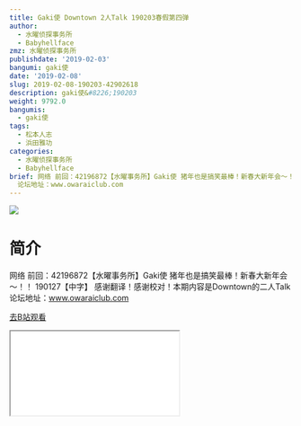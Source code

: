 ```yaml
---
title: Gaki使 Downtown 2人Talk 190203春假第四弹
author:
  - 水曜侦探事务所
  - Babyhellface
zmz: 水曜侦探事务所
publishdate: '2019-02-03'
bangumi: gaki使
date: '2019-02-08'
slug: 2019-02-08-190203-42902618
description: gaki使&#8226;190203
weight: 9792.0
bangumis:
  - gaki使
tags:
  - 松本人志
  - 浜田雅功
categories:
  - 水曜侦探事务所
  - Babyhellface
brief: 网络 前回：42196872【水曜事务所】Gaki使 猪年也是搞笑最棒！新春大新年会～！！ 190127【中字】 感谢翻译！感谢校对！本期内容是Downtown的二人Talk
  论坛地址：www.owaraiclub.com
---
```

![](https://i.imgur.com/ydlnNXi.jpg)
# 简介  
网络
前回：42196872【水曜事务所】Gaki使 猪年也是搞笑最棒！新春大新年会～！！ 190127【中字】
感谢翻译！感谢校对！本期内容是Downtown的二人Talk
论坛地址：www.owaraiclub.com  

[去B站观看](https://www.bilibili.com/video/av42902618/)
<div class ="resp-container"><iframe class="testiframe" src="//player.bilibili.com/player.html?aid=42902618"", scrolling="no", allowfullscreen="true" > </iframe></div> 
